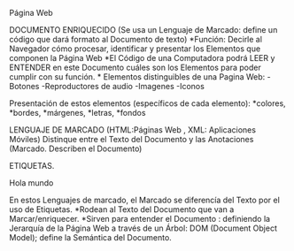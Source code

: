 Página Web

DOCUMENTO ENRIQUECIDO (Se usa un Lenguaje de Marcado: define un código que dará formato al Documento de texto)
*Función: Decirle al Navegador cómo
procesar, identificar y presentar los Elementos que componen la Página Web
*El Código de una Computadora podrá LEER y ENTENDER en este Documento cuáles son los Elementos para poder cumplir con su función.
*
Elementos distinguibles de una Pagina Web:
-Botones -Reproductores de audio -Imagenes -Iconos

Presentación de estos elementos (específicos de cada elemento):
*colores, *bordes, *márgenes, *letras, *fondos


LENGUAJE DE MARCADO (HTML:Páginas Web , XML: Aplicaciones Móviles)
Distinque entre el Texto del Documento y las Anotaciones (Marcado. Describen el Documento)

ETIQUETAS. <p> Hola mundo </p>
En estos Lenguajes de marcado, el Marcado se diferencía del Texto por el uso de Etiquetas.
*Rodean al Texto del Documento que van a Marcar/enriquecer.
*Sirven para entender el Documento :
definiendo la Jerarquía de la Página Web a través de un Árbol: DOM (Document Object Model);
define la Semántica del Documento.
